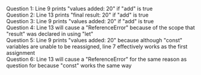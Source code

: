 Question 1: Line 9 prints "values added: 20" if "add" is true <br>
Question 2: Line 13 prints "final result: 20" if "add" is true <br>
Question 3: Line 9 prints "values added: 20" if "add" is true <br>
Question 4: Line 13 will cause a "ReferenceError" because of the scope that "result" was declared in using "let" <br>
Question 5: Line 9 prints "values added: 20" because although "const" variables are unable to be reassigned, line 7 effectively works as the first assignment <br>
Question 6: Line 13 will cause a "ReferenceError" for the same reason as question for because "const" works the same way 
